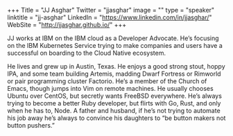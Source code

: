 +++
Title = "JJ Asghar"
Twitter = "jjasghar"
image = ""
type = "speaker"
linktitle = "jj-asghar"
LinkedIn = "https://www.linkedin.com/in/jjasghar/"
WebSite = "http://jjasghar.github.io/"
+++

JJ works at IBM on the IBM cloud as a Developer Advocate. He’s focusing on the IBM Kubernetes Service trying to make companies and users have a successful on boarding to the Cloud Native ecosystem.

He lives and grew up in Austin, Texas. He enjoys a good strong stout, hoppy IPA, and some team building Artemis, madding Dwarf Fortress or Rimworld or pair programming cluster Factorio. He’s a member of the Church of Emacs, though jumps into Vim on remote machines. He usually chooses Ubuntu over CentOS, but secretly wants FreeBSD everywhere. He’s always trying to become a better Ruby developer, but flirts with Go, Rust, and only when he has to, Node. A father and husband, if he’s not trying to automate his job away he’s always to convince his daughters to “be button makers not button pushers.”
